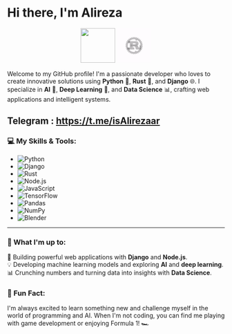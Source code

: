 # Hi there, I'm Alireza

<p align="center">
  <img src="https://media.giphy.com/media/KAq5w47R9rmTuvWOWa/giphy.gif" width="80" height="80">
    <img src="https://github.com/Alirezaar82/Alirezaar82/blob/main/Rustlanguage-ezgif.com-optimize.gif" width="80" height="80" alt="Rust">
</p>




Welcome to my GitHub profile! I'm a passionate developer who loves to create innovative solutions using **Python** 🐍, **Rust** 🦀, and **Django** 🌐. I specialize in **AI** 🤖, **Deep Learning** 🧠, and **Data Science** 📊, crafting web applications and intelligent systems.

Telegram : https://t.me/isAlirezaar
---

### 💻 My Skills & Tools:
- ![Python](https://img.shields.io/badge/Python-3670A0?style=for-the-badge&logo=python&logoColor=ffdd54)
- ![Django](https://img.shields.io/badge/Django-092E20?style=for-the-badge&logo=django&logoColor=white)
- ![Rust](https://img.shields.io/badge/Rust-000000?style=for-the-badge&logo=rust&logoColor=white)
- ![Node.js](https://img.shields.io/badge/Node.js-43853D?style=for-the-badge&logo=node.js&logoColor=white)
- ![JavaScript](https://img.shields.io/badge/JavaScript-F7DF1E?style=for-the-badge&logo=javascript&logoColor=black)
- ![TensorFlow](https://img.shields.io/badge/TensorFlow-FF6F00?style=for-the-badge&logo=tensorflow&logoColor=white)
- ![Pandas](https://img.shields.io/badge/Pandas-150458?style=for-the-badge&logo=pandas&logoColor=white)
- ![NumPy](https://img.shields.io/badge/Numpy-013243?style=for-the-badge&logo=numpy&logoColor=white)
- ![Blender](https://img.shields.io/badge/Blender-F5792A?style=for-the-badge&logo=blender&logoColor=white)

---

### 🚀 What I'm up to:
🔧 Building powerful web applications with **Django** and **Node.js**.<br>
💡 Developing machine learning models and exploring **AI** and **deep learning**.<br>
📊 Crunching numbers and turning data into insights with **Data Science**.



### 🌟 Fun Fact:
I'm always excited to learn something new and challenge myself in the world of programming and AI. When I'm not coding, you can find me playing with game development or enjoying Formula 1! 🏎️
